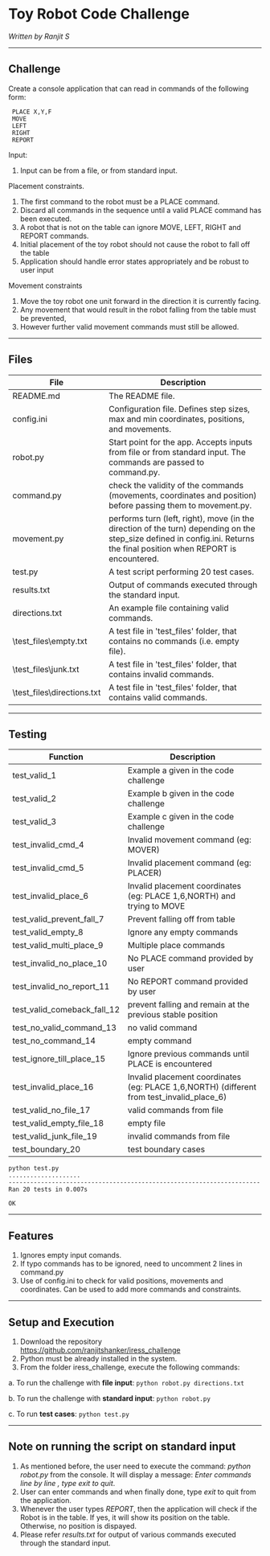 # Toy Robot Code Challenge
*Written by Ranjit S*

-------------------------
Challenge
-------------------------
Create a console application that can read in commands of the following form:

     PLACE X,Y,F
     MOVE
     LEFT
     RIGHT
     REPORT

Input:
1. Input can be from a file, or from standard input.

Placement constraints.
1. The first command to the robot must be a PLACE command.
2. Discard all commands in the sequence until a valid PLACE command has been executed.
3. A robot that is not on the table can ignore MOVE, LEFT, RIGHT and REPORT commands.
4. Initial placement of the toy robot should not cause the robot to fall off the table 
5. Application should handle error states appropriately and be robust to user input

Movement constraints
1. Move the toy robot one unit forward in the direction it is currently facing.
2. Any movement that would result in the robot falling from the table must be prevented,
3. However further valid movement commands must still be allowed.
-------------------------
Files
-------------------------
File | Description
--- | ---
README.md | The README file.
config.ini |  Configuration file. Defines step sizes, max and min coordinates, positions, and movements.
robot.py |  Start point for the app. Accepts inputs from file or from standard input. The commands are passed to command.py.
command.py |  check the validity of the commands (movements, coordinates and position) before passing them to movement.py.
movement.py | performs turn (left, right), move (in the direction of the turn) depending on the step_size defined in config.ini. Returns the final position when REPORT is encountered.
test.py | A test script performing 20 test cases.
results.txt | Output of commands executed through the standard input.
directions.txt |  An example file containing valid commands.
\test_files\empty.txt |  A test file in 'test_files' folder, that contains no commands (i.e. empty file).
\test_files\junk.txt |  A test file in 'test_files' folder, that contains invalid commands.
\test_files\directions.txt | A test file in 'test_files' folder, that contains valid commands.
-------------------------
Testing
-------------------------
Function | Description
--- | ---
test_valid_1 | Example a given in the code challenge
test_valid_2 | Example b given in the code challenge
test_valid_3 | Example c given in the code challenge
test_invalid_cmd_4 | Invalid movement command (eg: MOVER)
test_invalid_cmd_5 | Invalid placement command (eg: PLACER)
test_invalid_place_6 | Invalid placement coordinates (eg: PLACE 1,6,NORTH) and trying to MOVE
test_valid_prevent_fall_7 | Prevent falling off from table
test_valid_empty_8 | Ignore any empty commands
test_valid_multi_place_9 | Multiple place commands
test_invalid_no_place_10 | No PLACE command provided by user
test_invalid_no_report_11 | No REPORT command provided by user
test_valid_comeback_fall_12 | prevent falling and remain at the previous stable position
test_no_valid_command_13 | no valid command
test_no_command_14 | empty command
test_ignore_till_place_15 | Ignore previous commands until PLACE is encountered
test_invalid_place_16 | Invalid placement coordinates (eg: PLACE 1,6,NORTH) (different from test_invalid_place_6)
test_valid_no_file_17 | valid commands from file
test_valid_empty_file_18 | empty file 
test_valid_junk_file_19 | invalid commands from file 
test_boundary_20 | test boundary cases
```
python test.py
....................
----------------------------------------------------------------------
Ran 20 tests in 0.007s

OK
```
-------------------------
Features
-------------------------
1. Ignores empty input comands.
2. If typo commands has to be ignored, need to uncomment 2 lines in command.py
3. Use of config.ini to check for valid positions, movements and coordinates. Can be used to add more commands and constraints.
-------------------------
Setup and Execution
-------------------------
1. Download the repository https://github.com/ranjitshanker/iress_challenge
2. Python must be already installed in the system.
3. From the folder iress_challenge, execute the following commands:

a. To run the challenge with **file input**: `python robot.py directions.txt`

b. To run the challenge with **standard input**: `python robot.py`

c. To run **test cases**: `python test.py`

-------------------------
Note on running the script on standard input
-------------------------
1. As mentioned before, the user need to execute the command: *python robot.py* from the console. It will display a message: *Enter commands line by line , type exit to quit*.
2. User can enter commands and when finally done, type *exit* to quit from the application.
3. Whenever the user types *REPORT*, then the application will check if the Robot is in the table. If yes, it will show its position on the table. Otherwise, no position is dispayed.
4. Please refer *results.txt* for output of various commands executed through the standard input.


